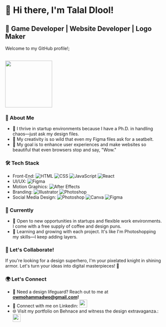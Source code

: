 # 👋 Hi there, I'm Talal Dlool!

## 🚀 Game Developer | Website Developer | Logo Maker

Welcome to my GitHub profile!;
<br>
<br>

<img src="https://media.giphy.com/media/hPsERiAEJFYQSs9zS0/giphy.gif" width="150">

### 💼 About Me

- 🔭 I thrive in startup environments because I have a Ph.D. in handling chaos—just ask my design files.
- 🌟 My creativity is so wild that even my Figma files ask for a seatbelt.
- 🚀 My goal is to enhance user experiences and make websites so beautiful that even browsers stop and say, "Wow."

### 🛠️ Tech Stack

- Front-End: ![HTML](https://img.shields.io/badge/-HTML-E34F26?style=flat-square&logo=html5&logoColor=white) ![CSS](https://img.shields.io/badge/-CSS-1572B6?style=flat-square&logo=css3&logoColor=white) ![JavaScript](https://img.shields.io/badge/-JavaScript-F7DF1E?style=flat-square&logo=javascript&logoColor=black) ![React](https://img.shields.io/badge/-React-9900B0?style=flat-square&logo=React&logoColor=white) 
- UI/UX: ![Figma](https://img.shields.io/badge/-Figma-F24E1E?style=flat-square&logo=figma&logoColor=white) 
- Motion Graphics: ![After Effects](https://img.shields.io/badge/-After%20Effects-9999FF?style=flat-square&logo=adobe%20after%20effects&logoColor=white)
- Branding: ![Illustrator](https://img.shields.io/badge/-Illustrator-FF9A00?style=flat-square&logo=adobe%20illustrator&logoColor=white) ![Photoshop](https://img.shields.io/badge/-Photoshop-31A8FF?style=flat-square&logo=adobe%20photoshop&logoColor=white)
- Social Media Design: ![Photoshop](https://img.shields.io/badge/-Photoshop-31A8FF?style=flat-square&logo=adobe%20photoshop&logoColor=white) ![Canva](https://img.shields.io/badge/-Canva-00C4CC?style=flat-square&logo=canva&logoColor=white) ![Figma](https://img.shields.io/badge/-Figma-F24E1E?style=flat-square&logo=figma&logoColor=white)

### 🚀 Currently

- 💼 Open to new opportunities in startups and flexible work environments. I come with a free supply of coffee and design puns.
- 🌱 Learning and growing with each project. It's like I'm Photoshopping my skills—I keep adding layers.

### 🎨 Let's Collaborate!

If you're looking for a design superhero, I'm your pixelated knight in shining armor. Let's turn your ideas into digital masterpieces! 🚀
  
### 🌍 Let's Connect

- 📧 Need a design lifeguard? Reach out to me at <strong>owmohammadwo@gmail.com!</strong>
- 🔗 Connect with me on Linkedin: <a><img src="https://img.shields.io/badge/-Mohammad Hamwi-blue?style=flat-square&logo=Linkedin&logoColor=white" height="25"></a>
- 🌐 Visit my portfolio on Behnace and witness the design extravaganza.: <a><img src="https://img.shields.io/badge/-Mohammad Hamwi-blue?style=flat-square&logo=behance&logoColor=white" height="25"></a>

<!---### 📊 GitHub Stats

![Mohammad Hamwi's GitHub stats](https://github-readme-stats.vercel.app/api?username=mhamwi&show_icons=true&hide_border=true)>
